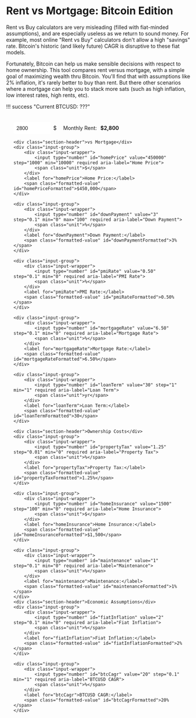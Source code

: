 # Rent vs Mortgage: Bitcoin Edition

Rent vs Buy calculators are very misleading (filled with fiat-minded assumptions), and are especially useless as we return to sound money. For example, most online "Rent vs Buy" calculators don't allow a high "savings" rate. Bitcoin's historic (and likely future) CAGR is disruptive to these fiat models.

Fortunately, Bitcoin can help us make sensible decisions with respect to home ownership.
This tool compares rent versus mortgage, with a simple goal of maximizing wealth thru Bitcoin. You'll find that with assumptions like 2% inflation, it's rarely better to buy than rent. But there other scenarios where a mortgage can help you to stack more sats (such as high inflation, low interest rates, high rents, etc).

<style>
    .md-content {
        padding: 20px;
    }
    .input-container {
        padding: 20px;
        border: 1px solid var(--md-default-fg-color--light);
        border-radius: 8px;
        background: var(--md-default-bg-color);
        margin-bottom: 20px;
    }
    .input-group {
        display: flex;
        align-items: center;
        margin-bottom: 15px;
    }
    .input-wrapper {
        display: flex;
        align-items: stretch;
        border: 1px solid var(--md-default-fg-color--light);
        border-radius: 4px;
        background: var(--md-default-bg-color);
        transition: border-color 0.2s, box-shadow 0.2s;
    }
    .input-wrapper:hover {
        border-color: var(--md-primary-fg-color--light);
    }
    .input-wrapper:focus-within {
        border-color: var(--md-primary-fg-color);
        box-shadow: 0 0 5px rgba(var(--md-primary-fg-color--rgb), 0.3);
    }
    input[type="number"] {
        width: 100px;
        padding: 8px;
        border: none;
        font-size: 1em;
        color: var(--md-default-fg-color);
        outline: none;
        border-radius: 4px 0 0 4px;
    }
    .unit {
        padding: 0 8px;
        font-size: 1em;
        color: var(--md-default-fg-color);
        pointer-events: none;
        border-left: 1px solid var(--md-default-fg-color--light);
        background: rgba(var(--md-default-bg-color--rgb), 0.7);
        display: flex;
        align-items: center;
        border-radius: 0 4px 4px 0;
    }
    label {
        font-size: 1em;
        color: var(--md-default-fg-color);
        margin-left: 10px;
        margin-right: 10px;
    }
    .formatted-value {
        font-weight: bold;
        color: var(--md-primary-fg-color);
    }
    #error {
        margin-top: 10px;
        padding: 10px;
        border: 1px solid var(--md-typeset-color-error);
        border-radius: 4px;
        background: var(--md-default-bg-color);
        color: var(--md-typeset-color-error);
        font-size: 0.9em;
    }
    #results {
        margin-top: 20px;
    }
    #results .summary {
        display: grid;
        grid-template-columns: 1fr;
        gap: 10px;
        margin-bottom: 15px;
        padding: 10px;
        background: var(--md-default-bg-color--light);
        border-radius: 4px;
    }
    #results .summary p {
        margin: 0;
        font-size: 1.1em;
        font-weight: bold;
        color: var(--md-default-fg-color);
    }
    #results .text {
        font-size: 1em;
        line-height: 1.8;
        color: var(--md-default-fg-color);
    }
    #results strong {
        color: var(--md-default-fg-color--dark);
    }
    #chart {
        width: 100%;
        max-width: 600px;
        height: 300px;
        margin: 20px 0;
    }
    .section-header {
        font-size: 1.1em;
        font-weight: bold;
        color: var(--md-default-fg-color--dark);
        margin-bottom: 10px;
        margin-top: 20px;
        display: flex;
        align-items: center;
        text-align: center;
        width: 100%;
    }
    .section-header::before,
    .section-header::after {
        content: '';
        flex: 1;
        border-bottom: 1px solid var(--md-default-fg-color--light);
    }
    .section-header::before {
        margin-right: 0.5em;
    }
    .section-header::after {
        margin-left: 0.5em;
    }
</style>

!!! success "Current BTCUSD: <span id="btcPrice">???</span>"

<form id="calcForm" class="input-container">
    <div class="input-group">
        <div class="input-wrapper">
            <input type="number" id="monthlyRent" value="2800" step="100" min="0" required aria-label="Monthly Rent">
            <span class="unit">$</span>
        </div>
        <label for="monthlyRent">Monthly Rent:</label>
        <span class="formatted-value" id="monthlyRentFormatted">$2,800</span>
    </div>
    
    <div class="section-header">vs Mortgage</div>
    <div class="input-group">
        <div class="input-wrapper">
            <input type="number" id="homePrice" value="450000" step="1000" min="10000" required aria-label="Home Price">
            <span class="unit">$</span>
        </div>
        <label for="homePrice">Home Price:</label>
        <span class="formatted-value" id="homePriceFormatted">$450,000</span>
    </div>
    
    <div class="input-group">
        <div class="input-wrapper">
            <input type="number" id="downPayment" value="3" step="0.1" min="0" max="100" required aria-label="Down Payment">
            <span class="unit">%</span>
        </div>
        <label for="downPayment">Down Payment:</label>
        <span class="formatted-value" id="downPaymentFormatted">3%</span>
    </div>
    
    <div class="input-group">
        <div class="input-wrapper">
            <input type="number" id="pmiRate" value="0.50" step="0.1" min="0" required aria-label="PMI Rate">
            <span class="unit">%</span>
        </div>
        <label for="pmiRate">PMI Rate:</label>
        <span class="formatted-value" id="pmiRateFormatted">0.50%</span>
    </div>
    
    <div class="input-group">
        <div class="input-wrapper">
            <input type="number" id="mortgageRate" value="6.50" step="0.1" min="0" required aria-label="Mortgage Rate">
            <span class="unit">%</span>
        </div>
        <label for="mortgageRate">Mortgage Rate:</label>
        <span class="formatted-value" id="mortgageRateFormatted">6.50%</span>
    </div>
    
    <div class="input-group">
        <div class="input-wrapper">
            <input type="number" id="loanTerm" value="30" step="1" min="1" required aria-label="Loan Term">
            <span class="unit">yr</span>
        </div>
        <label for="loanTerm">Loan Term:</label>
        <span class="formatted-value" id="loanTermFormatted">30</span>
    </div>
    
    <div class="section-header">Ownership Costs</div>
    <div class="input-group">
        <div class="input-wrapper">
            <input type="number" id="propertyTax" value="1.25" step="0.01" min="0" required aria-label="Property Tax">
            <span class="unit">%</span>
        </div>
        <label for="propertyTax">Property Tax:</label>
        <span class="formatted-value" id="propertyTaxFormatted">1.25%</span>
    </div>
    
    <div class="input-group">
        <div class="input-wrapper">
            <input type="number" id="homeInsurance" value="1500" step="100" min="0" required aria-label="Home Insurance">
            <span class="unit">$</span>
        </div>
        <label for="homeInsurance">Home Insurance:</label>
        <span class="formatted-value" id="homeInsuranceFormatted">$1,500</span>
    </div>
    
    <div class="input-group">
        <div class="input-wrapper">
            <input type="number" id="maintenance" value="1" step="0.1" min="0" required aria-label="Maintenance">
            <span class="unit">%</span>
        </div>
        <label for="maintenance">Maintenance:</label>
        <span class="formatted-value" id="maintenanceFormatted">1%</span>
    </div>
    <div class="section-header">Economic Assumptions</div>
    <div class="input-group">
        <div class="input-wrapper">
            <input type="number" id="fiatInflation" value="2" step="0.1" min="0" required aria-label="Fiat Inflation">
            <span class="unit">%</span>
        </div>
        <label for="fiatInflation">Fiat Inflation:</label>
        <span class="formatted-value" id="fiatInflationFormatted">2%</span>
    </div>
    
    <div class="input-group">
        <div class="input-wrapper">
            <input type="number" id="btcCagr" value="20" step="0.1" min="1" required aria-label="BTCUSD CAGR">
            <span class="unit">%</span>
        </div>
        <label for="btcCagr">BTCUSD CAGR:</label>
        <span class="formatted-value" id="btcCagrFormatted">20%</span>
    </div>
    
</form>

<div id="error" aria-live="polite"></div>
<div id="results"></div>

<script src="https://cdn.jsdelivr.net/npm/chart.js"></script>
<script>
    async function fetchBitcoinPrice() {
        const apiFetchers = [
            { name: 'CoinGecko', fetcher: () => fetch('https://api.coingecko.com/api/v3/simple/price?ids=bitcoin&vs_currencies=usd')
                .then(res => res.json())
                .then(data => data.bitcoin.usd) },
            { name: 'Blockchain.info', fetcher: () => fetch('https://blockchain.info/ticker')
                .then(res => res.json())
                .then(data => data.USD.last) },
            { name: 'Kraken', fetcher: () => fetch('https://api.kraken.com/0/public/Ticker?pair=XXBTZUSD')
                .then(res => res.json())
                .then(data => parseFloat(data.result.XXBTZUSD.c[0])) },
            { name: 'Coinpaprika', fetcher: () => fetch('https://api.coinpaprika.com/v1/tickers/btc-bitcoin')
                .then(res => res.json())
                .then(data => data.quotes.USD.price) },
            { name: 'Gemini', fetcher: () => fetch('https://api.gemini.com/v1/pubticker/btcusd')
                .then(res => res.json())
                .then(data => parseFloat(data.last)) }
        ];

        const results = await Promise.allSettled(apiFetchers.map(api => api.fetcher()));
        
        const successfulPrices = [];
        results.forEach((result, index) => {
            if (result.status === 'fulfilled' && !isNaN(result.value) && result.value > 0) {
                successfulPrices.push(result.value);
            }
        });
        
        if (successfulPrices.length === 0) {
            throw new Error('All API fetches failed');
        }
        
        // Average the successful prices
        const averagePrice = successfulPrices.reduce((sum, price) => sum + price, 0) / successfulPrices.length;
        return averagePrice;
    }

    // Format number as currency, percent, or number
    function formatValue(value, type, isWholeDollar = false) {
        const num = parseFloat(value);
        if (type === 'currency') {
            return '$' + Math.round(num).toLocaleString('en-US');
        } else if (type === 'percent') {
            return num.toFixed(Number.isInteger(num) ? 0 : 2) + '%';
        } else {
            return num.toLocaleString('en-US');
        }
    }

    // Update formatted values next to inputs
    function updateFormattedValues() {
        document.getElementById('monthlyRentFormatted').textContent = formatValue(document.getElementById('monthlyRent').value, 'currency');
        document.getElementById('homePriceFormatted').textContent = formatValue(document.getElementById('homePrice').value, 'currency', true);
        document.getElementById('downPaymentFormatted').textContent = formatValue(document.getElementById('downPayment').value, 'percent');
        document.getElementById('pmiRateFormatted').textContent = formatValue(document.getElementById('pmiRate').value, 'percent');
        document.getElementById('mortgageRateFormatted').textContent = formatValue(document.getElementById('mortgageRate').value, 'percent');
        document.getElementById('loanTermFormatted').textContent = formatValue(document.getElementById('loanTerm').value, 'number');
        document.getElementById('fiatInflationFormatted').textContent = formatValue(document.getElementById('fiatInflation').value, 'percent');
        document.getElementById('btcCagrFormatted').textContent = formatValue(document.getElementById('btcCagr').value, 'percent');
        document.getElementById('propertyTaxFormatted').textContent = formatValue(document.getElementById('propertyTax').value, 'percent');
        document.getElementById('homeInsuranceFormatted').textContent = formatValue(document.getElementById('homeInsurance').value, 'currency', true);
        document.getElementById('maintenanceFormatted').textContent = formatValue(document.getElementById('maintenance').value, 'percent');
    }

    // Validate inputs
    function validateInputs() {
        const homePrice = parseFloat(document.getElementById('homePrice').value) || 0;
        const downPayment = parseFloat(document.getElementById('downPayment').value) || 0;
        const pmiRate = parseFloat(document.getElementById('pmiRate').value) || 0;
        const mortgageRate = parseFloat(document.getElementById('mortgageRate').value) || 0;
        const loanTerm = parseInt(document.getElementById('loanTerm').value) || 0;
        const monthlyRent = parseFloat(document.getElementById('monthlyRent').value) || 0;
        const fiatInflation = parseFloat(document.getElementById('fiatInflation').value) || 0;
        const btcCagr = parseFloat(document.getElementById('btcCagr').value) || 0;
        const propertyTax = parseFloat(document.getElementById('propertyTax').value) || 0;
        const homeInsurance = parseFloat(document.getElementById('homeInsurance').value) || 0;
        const maintenance = parseFloat(document.getElementById('maintenance').value) || 0;

        const errors = [];
        if (homePrice < 10000) errors.push("Home Price must be at least $10,000");
        if (downPayment < 0 || downPayment > 100) errors.push("Down Payment must be between 0% and 100%");
        if (pmiRate < 0) errors.push("PMI Rate must be at least 0%");
        if (mortgageRate < 0) errors.push("Mortgage Rate must be at least 0%");
        if (loanTerm < 1) errors.push("Loan Term must be at least 1 year");
        if (monthlyRent < 0) errors.push("Monthly Rent must be at least $0");
        if (fiatInflation < 0) errors.push("Fiat Inflation must be at least 0%");
        if (btcCagr < 1) errors.push("BTCUSD CAGR must be at least 1%");
        if (propertyTax < 0) errors.push("Property Tax must be at least 0%");
        if (homeInsurance < 0) errors.push("Home Insurance must be at least $0");
        if (maintenance < 0) errors.push("Maintenance must be at least 0%");

        const errorDiv = document.getElementById('error');
        if (errors.length > 0) {
            errorDiv.innerHTML = `<p>${errors.join('<br>')}</p>`;
            return false;
        } else {
            errorDiv.innerHTML = '';
            return true;
        }
    }

    let btcPrice = null;

    async function updateBitcoinPrice() {
        try {
            btcPrice = await fetchBitcoinPrice();
            document.getElementById('btcPrice').textContent = `$${btcPrice.toLocaleString('en-US', { minimumFractionDigits: 2, maximumFractionDigits: 2 })}`;
        } catch (error) {
            console.error('Error fetching Bitcoin price:', error);
            document.getElementById('btcPrice').textContent = 'unavailable';
            btcPrice = null;
        }
    }

    function calculateMortgagePayment(principal, annualRate, years) {
        const monthlyRate = annualRate / 12 / 100;
        const months = years * 12;
        if (monthlyRate === 0) return principal / months;
        return principal * (monthlyRate * Math.pow(1 + monthlyRate, months)) / (Math.pow(1 + monthlyRate, months) - 1);
    }

    async function calculate() {
        if (!validateInputs()) {
            document.getElementById('results').innerHTML = '';
            return;
        }
        if (btcPrice === null) {
            document.getElementById('results').innerHTML = '';
            return;
        }

        const homePriceVal = parseFloat(document.getElementById('homePrice').value);
        const downPaymentPercent = parseFloat(document.getElementById('downPayment').value);
        const pmiRateVal = parseFloat(document.getElementById('pmiRate').value) / 100;
        const mortgageRateVal = parseFloat(document.getElementById('mortgageRate').value);
        const loanTermVal = parseInt(document.getElementById('loanTerm').value);
        const monthlyRentVal = parseFloat(document.getElementById('monthlyRent').value);
        const fiatInflationVal = parseFloat(document.getElementById('fiatInflation').value) / 100;
        const btcCagrVal = parseFloat(document.getElementById('btcCagr').value) / 100;
        const propertyTaxVal = parseFloat(document.getElementById('propertyTax').value) / 100;
        const homeInsuranceVal = parseFloat(document.getElementById('homeInsurance').value);
        const maintenanceVal = parseFloat(document.getElementById('maintenance').value) / 100;

        const downPayment = homePriceVal * (downPaymentPercent / 100);
        const loanAmount = homePriceVal - downPayment;
        const mortgageMonthly = calculateMortgagePayment(loanAmount, mortgageRateVal, loanTermVal);

        let pmiMonthlyInitial = 0;
        if (downPaymentPercent < 20) {
            pmiMonthlyInitial = (loanAmount * pmiRateVal) / 12;
        }
        const mortgageBaseInitial = mortgageMonthly + pmiMonthlyInitial;
        const taxMonthlyInitial = propertyTaxVal / 12 * homePriceVal;
        const maintMonthlyInitial = maintenanceVal / 12 * homePriceVal;
        const insMonthlyInitial = homeInsuranceVal / 12;
        const expensesInitial = taxMonthlyInitial + maintMonthlyInitial + insMonthlyInitial;
        const buyTotalInitial = mortgageBaseInitial + expensesInitial;

        let btcRent = downPayment / btcPrice;
        let btcBuy = 0;
        let remainingLoan = loanAmount;
        let currentHomeValue = homePriceVal;
        let currentRent = monthlyRentVal;
        let currentInsMonthly = homeInsuranceVal / 12;
        let currentBtcPrice = btcPrice;

        let rentExpenses = [];
        let mortgageExpenses = [];
        let years = [];

        const months = loanTermVal * 12;
        let annualRentExpense = 0;
        let annualMortgageExpense = 0;
        for (let month = 1; month <= months; month++) {
            currentBtcPrice = btcPrice * Math.pow(1 + (btcCagrVal / 12), month);
            currentHomeValue = homePriceVal * Math.pow(1 + (fiatInflationVal / 12), month);
            currentRent = monthlyRentVal * Math.pow(1 + (fiatInflationVal / 12), month);
            currentInsMonthly = (homeInsuranceVal / 12) * Math.pow(1 + (fiatInflationVal / 12), month);

            // Buy monthly costs
            const taxMonthly = propertyTaxVal / 12 * currentHomeValue;
            const maintMonthly = maintenanceVal / 12 * currentHomeValue;
            const insMonthly = currentInsMonthly;
            let mortgageThisMonth = 0;
            let interest = 0;
            let principal = 0;
            if (remainingLoan > 0) {
                interest = remainingLoan * (mortgageRateVal / 100 / 12);
                principal = mortgageMonthly - interest;
                if (principal > remainingLoan) {
                    principal = remainingLoan;
                    mortgageThisMonth = interest + principal;
                } else {
                    mortgageThisMonth = mortgageMonthly;
                }
                remainingLoan -= principal;
                if (remainingLoan < 0) remainingLoan = 0;
            }
            let pmiMonthly = 0;
            if (downPaymentPercent < 20) {
                pmiMonthly = (loanAmount * pmiRateVal) / 12;
            }
            const buyMonthlyTotal = mortgageThisMonth + taxMonthly + insMonthly + maintMonthly + pmiMonthly;

            const monthlySaving = buyMonthlyTotal - currentRent;

            if (monthlySaving > 0) {
                // Renting saves money this month, invest in rent scenario
                btcRent += monthlySaving / currentBtcPrice;
            } else if (monthlySaving < 0) {
                // Buying saves money this month, invest in buy scenario
                btcBuy += (-monthlySaving) / currentBtcPrice;
            }

            annualRentExpense += currentRent;
            annualMortgageExpense += buyMonthlyTotal;

            if (month % 12 === 0) {
                rentExpenses.push(annualRentExpense);
                mortgageExpenses.push(annualMortgageExpense);
                years.push(month / 12);
                annualRentExpense = 0;
                annualMortgageExpense = 0;
            }
        }

        const finalBtcPrice = btcPrice * Math.pow(1 + (btcCagrVal / 12), months);
        const homeEquity = currentHomeValue - remainingLoan;
        const houseWorthBtc = (homeEquity / finalBtcPrice).toFixed(4);
        btcBuy += homeEquity / finalBtcPrice;

        const difference = btcRent - btcBuy;
        const absDifference = Math.abs(difference).toFixed(4);
        const rentBtc = btcRent.toFixed(4);
        const buyBtc = btcBuy.toFixed(4);
        let text = '';
        if (difference > 0) {
            text = `Based on the above inputs, it would be better to rent rather than mortgage as that would allow you to accumulate ${rentBtc} ₿, which is ${absDifference} ₿ more than had you bought a house (worth ${houseWorthBtc} ₿ after ${loanTermVal} years of fiat debasement).`;
        } else {
            text = `Based on the above inputs, it would be better to mortgage rather than rent as this would allow you to stack more sats, you would gain an additional ${absDifference} ₿ on top of the equity of the house (worth ${houseWorthBtc} ₿ after ${loanTermVal} years).`;
        }

        // Display results
        const resultsDiv = document.getElementById('results');
        resultsDiv.innerHTML = `
            <div class="summary">
                <p>Mortgage: ${formatValue(mortgageBaseInitial, 'currency')} per month, equity: ${houseWorthBtc} ₿</p>
                <p>Rent: ${formatValue(monthlyRentVal, 'currency')} to ${formatValue(currentRent, 'currency')} per month</p>
                <hr />
                <p>${difference > 0 ? 'Renting' : 'Buying'} wins by ${absDifference} ₿, total saved: ${rentBtc} ₿</p>
            </div>
            <div id="chart-container"></div>
            <div class="text">
                <p>${text}</p>
            </div>
        `;

        // Graceful degradation: Check if Chart.js is loaded
        if (window.Chart) {
            // Add canvas to chart container
            const chartContainer = document.getElementById('chart-container');
            const canvas = document.createElement('canvas');
            canvas.id = 'chart';
            chartContainer.appendChild(canvas);
            
            // Draw chart if Chart.js is available
            new Chart(document.getElementById('chart'), {
                type: 'line',
                data: {
                    labels: years,
                    datasets: [
                        { label: 'Rent Expenses', data: rentExpenses, borderColor: '#28a745', fill: false },
                        { label: 'Mortgage Expenses', data: mortgageExpenses, borderColor: '#007bff', fill: false }
                    ]
                },
                options: {
                    responsive: true,
                    scales: {
                        y: { 
                            title: { display: true, text: 'Annual Expenses ($)' }, 
                            beginAtZero: true,
                            ticks: {
                                callback: function(value) {
                                    return '$' + value.toLocaleString();
                                }
                            }
                        },
                        x: { title: { display: true, text: 'Years' } }
                    },
                    plugins: {
                        tooltip: {
                            callbacks: {
                                label: function(context) {
                                    let label = context.dataset.label || '';
                                    if (label) {
                                        label += ': ';
                                    }
                                    label += '$' + context.parsed.y.toLocaleString();
                                    return label;
                                }
                            }
                        }
                    }
                }
            });
        }

        // Update formatted values
        updateFormattedValues();
    }
    
    // Add event listeners to all inputs for auto-calculation
    document.querySelectorAll('#calcForm input').forEach(input => {
        input.addEventListener('input', calculate);
    });
    
    // Initial calculation and formatting on page load
    updateBitcoinPrice().then(() => calculate());
</script>















